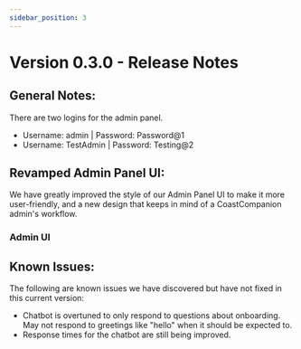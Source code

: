 ```yaml
---
sidebar_position: 3
---
```


# Version 0.3.0 - Release Notes

## General Notes:

There are two logins for the admin panel.

- Username: admin | Password: Password@1
- Username: TestAdmin | Password: Testing@2



## Revamped Admin Panel UI:

We have greatly improved the style of our Admin Panel UI to make it more user-friendly, and a new design that keeps in mind of a CoastCompanion admin's workflow.

### Admin UI

## Known Issues:

The following are known issues we have discovered but have not fixed in this current version:

- Chatbot is overtuned to only respond to questions about onboarding. May not respond to greetings like "hello" when it should be expected to.
- Response times for the chatbot are still being improved.
